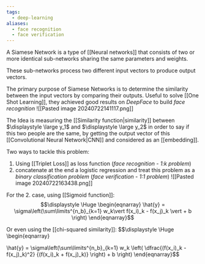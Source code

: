 ```yaml
---
tags:
  - deep-learning
aliases:
  - face recognition
  - face verification
---
```

A Siamese Network is a type of [[Neural networks]] that consists of two or more identical sub-networks sharing the same parameters and weights.

These sub-networks process two different input vectors to produce output vectors.

The primary purpose of Siamese Networks is to determine the similarity between the input vectors by comparing their outputs. Useful to solve [[One Shot Learning]], they achieved good results on *DeepFace* to build *face recognition*
![[Pasted image 20240722141117.png]]

The Idea is measuring the [[Similarity function|similarity]] between $\displaystyle \large y_1$ and $\displaystyle \large y_2$ in order to say if this two people are the same, by getting the output vector of this [[Convolutional Neural Network|CNN]] and considered as an [[embedding]].

Two ways to tackle this problem:
1. Using [[Triplet Loss]] as loss function (*face recognition - 1:k problem*)
2. concatenate at the end a logistic regression and treat this problem as a *binary classification problem* (*face verification - 1:1 problem*)
![[Pasted image 20240722163438.png]]

For the 2. case, using [[Sigmoid function]]:
$$\displaystyle \Huge \begin{eqnarray} 
\hat{y} = \sigma\left(\sum\limits^{n_b}_{k=1} w_k\vert f(x_i)_k - f(x_j)_k \vert + b \right)
\end{eqnarray}$$

Or even using the [[chi-squared similarity]]:
$$\displaystyle \Huge \begin{eqnarray} 

\hat{y} = \sigma\left(\sum\limits^{n_b}_{k=1} w_k
\left(
\dfrac{(f(x_i)_k - f(x_j)_k)^2}
{(f(x_i)_k + f(x_j)_k)}
\right) + b \right)
\end{eqnarray}$$